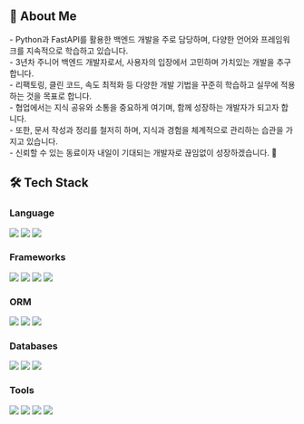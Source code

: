 
<br>
<h2>📍 About Me</h2>
- Python과 FastAPI를 활용한 백엔드 개발을 주로 담당하며, 다양한 언어와 프레임워크를 지속적으로 학습하고 있습니다. <br>
- 3년차 주니어 백엔드 개발자로서, 사용자의 입장에서 고민하며 가치있는 개발을 추구합니다. <br>
- 리팩토링, 클린 코드, 속도 최적화 등 다양한 개발 기법을 꾸준히 학습하고 실무에 적용하는 것을 목표로 합니다. <br>
- 협업에서는 지식 공유와 소통을 중요하게 여기며, 함께 성장하는 개발자가 되고자 합니다. <br>
- 또한, 문서 작성과 정리를 철저히 하며, 지식과 경험을 체계적으로 관리하는 습관을 가지고 있습니다. <br>
- 신뢰할 수 있는 동료이자 내일이 기대되는 개발자로 끊임없이 성장하겠습니다. 🚀

<!-- ### Junior Server-Backend Developer -->
  <h2>🛠️ Tech Stack</h2>
  <h3>Language</h3>
  <p>
  <img src="https://img.shields.io/badge/Python-3776AB?style=flat-square&logo=Python&logoColor=white"/>
  <img src="https://img.shields.io/badge/JavaScript-F7DF1E?style=flat-square&logo=JavaScript&logoColor=white"/>
  <img src="https://img.shields.io/badge/TypeScript-3178C6?style=flat-square&logo=TypeScript&logoColor=white"/>
  </p>
  <h3>Frameworks</h3>
  <p>
  <img src="https://img.shields.io/badge/Django-092E20?style=flat-square&logo=Django&logoColor=white"/>
  <img src="https://img.shields.io/badge/Django Rest Framework-092E20?style=flat-square&logo=Django&logoColor=white"/>
  <img src="https://img.shields.io/badge/FastAPI-009688?style=flat-square&logo=FastAPI&logoColor=white"/>
  <img src="https://img.shields.io/badge/NestJS-E0234E?style=flat-square&logo=NestJS&logoColor=white"/>
  </p>
  <h3>ORM</h3>
  <p>
  <img src="https://img.shields.io/badge/Django ORM-092E20?style=flat-square&logo=Django&logoColor=white"/>
  <img src="https://img.shields.io/badge/SQLAlchemy-D71F00?style=flat-square&logo=SQLAlchemy&logoColor=white"/>
  <img src="https://img.shields.io/badge/TypeORM-FE0803?style=flat-square&logo=typeorm&logoColor=white"/>
  </p>
  <h3>Databases</h3>
  <p>
  <img src="https://img.shields.io/badge/PostgreSQL-4169E1?style=flat-square&logo=postgresql&logoColor=white"/>
  <img src="https://img.shields.io/badge/MySQL-4479A1?style=flat-square&logo=mysql&logoColor=white"/>
  <img src="https://img.shields.io/badge/SQLite-003B57?style=flat-square&logo=sqlite&logoColor=white"/>
  </p>
  <h3>Tools</h3>
  <p>
  <img src="https://img.shields.io/badge/Git-F05032?style=flat-square&logo=git&logoColor=white"/>
  <img src="https://img.shields.io/badge/Figma-F24E1E?style=flat-square&logo=figma&logoColor=white"/>
  <img src="https://img.shields.io/badge/Slack-4A154B?style=flat-square&logo=slack&logoColor=white"/>
  <img src="https://img.shields.io/badge/Notion-000000?style=flat-square&logo=notion&logoColor=white"/>
  </p>
  <br>
<!--   <img src="https://github-readme-stats.vercel.app/api?username=developer-kms&theme=buefy&show_icons=true"> -->
